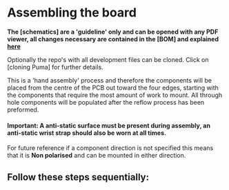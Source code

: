# Assembling the board #

**The [schematics] are a 'guideline' only and can be opened with any PDF viewer, all changes necessary are contained in the [BOM] and explained [here](#using_bom)**

Optionally the repo's with all development files can be cloned. Click on [cloning Puma] for further details.

This is a 'hand assembly' process and therefore the components will be placed from the centre of the PCB out toward the four edges, starting with the components that require the most amount of work to mount.
All through hole components will be populated after the reflow process has been preformed. 

#### Important: A anti-static surface must be present during assembly, an anti-static wrist strap should also be worn at all times.

For future reference if a component direction is not specified this means that it is **Non polarised** and  can be mounted in either direction.

## Follow these steps sequentially: ##
